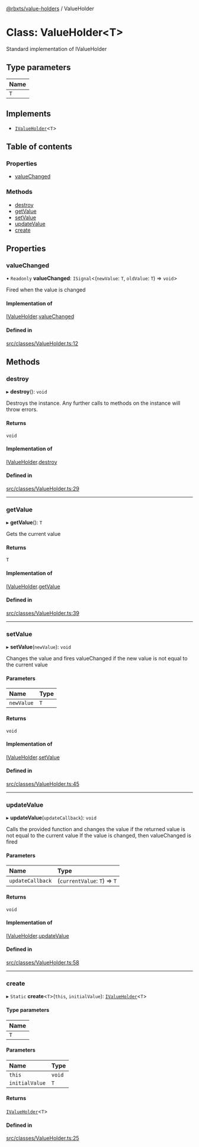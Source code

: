 [@rbxts/value-holders](../README.md) / ValueHolder

# Class: ValueHolder<T\>

Standard implementation of IValueHolder

## Type parameters

| Name |
| :------ |
| `T` |

## Implements

- [`IValueHolder`](../interfaces/IValueHolder.md)<`T`\>

## Table of contents

### Properties

- [valueChanged](ValueHolder.md#valuechanged)

### Methods

- [destroy](ValueHolder.md#destroy)
- [getValue](ValueHolder.md#getvalue)
- [setValue](ValueHolder.md#setvalue)
- [updateValue](ValueHolder.md#updatevalue)
- [create](ValueHolder.md#create)

## Properties

### valueChanged

• `Readonly` **valueChanged**: `ISignal`<(`newValue`: `T`, `oldValue`: `T`) => `void`\>

Fired when the value is changed

#### Implementation of

[IValueHolder](../interfaces/IValueHolder.md).[valueChanged](../interfaces/IValueHolder.md#valuechanged)

#### Defined in

[src/classes/ValueHolder.ts:12](https://github.com/Bytebit-Org/roblox-ValueHolders/blob/156ddd9/src/classes/ValueHolder.ts#L12)

## Methods

### destroy

▸ **destroy**(): `void`

Destroys the instance.
Any further calls to methods on the instance will throw errors.

#### Returns

`void`

#### Implementation of

[IValueHolder](../interfaces/IValueHolder.md).[destroy](../interfaces/IValueHolder.md#destroy)

#### Defined in

[src/classes/ValueHolder.ts:29](https://github.com/Bytebit-Org/roblox-ValueHolders/blob/156ddd9/src/classes/ValueHolder.ts#L29)

___

### getValue

▸ **getValue**(): `T`

Gets the current value

#### Returns

`T`

#### Implementation of

[IValueHolder](../interfaces/IValueHolder.md).[getValue](../interfaces/IValueHolder.md#getvalue)

#### Defined in

[src/classes/ValueHolder.ts:39](https://github.com/Bytebit-Org/roblox-ValueHolders/blob/156ddd9/src/classes/ValueHolder.ts#L39)

___

### setValue

▸ **setValue**(`newValue`): `void`

Changes the value and fires valueChanged if the new value is not equal to the current value

#### Parameters

| Name | Type |
| :------ | :------ |
| `newValue` | `T` |

#### Returns

`void`

#### Implementation of

[IValueHolder](../interfaces/IValueHolder.md).[setValue](../interfaces/IValueHolder.md#setvalue)

#### Defined in

[src/classes/ValueHolder.ts:45](https://github.com/Bytebit-Org/roblox-ValueHolders/blob/156ddd9/src/classes/ValueHolder.ts#L45)

___

### updateValue

▸ **updateValue**(`updateCallback`): `void`

Calls the provided function and changes the value if the returned value is not equal to the current value
If the value is changed, then valueChanged is fired

#### Parameters

| Name | Type |
| :------ | :------ |
| `updateCallback` | (`currentValue`: `T`) => `T` |

#### Returns

`void`

#### Implementation of

[IValueHolder](../interfaces/IValueHolder.md).[updateValue](../interfaces/IValueHolder.md#updatevalue)

#### Defined in

[src/classes/ValueHolder.ts:58](https://github.com/Bytebit-Org/roblox-ValueHolders/blob/156ddd9/src/classes/ValueHolder.ts#L58)

___

### create

▸ `Static` **create**<`T`\>(`this`, `initialValue`): [`IValueHolder`](../interfaces/IValueHolder.md)<`T`\>

#### Type parameters

| Name |
| :------ |
| `T` |

#### Parameters

| Name | Type |
| :------ | :------ |
| `this` | `void` |
| `initialValue` | `T` |

#### Returns

[`IValueHolder`](../interfaces/IValueHolder.md)<`T`\>

#### Defined in

[src/classes/ValueHolder.ts:25](https://github.com/Bytebit-Org/roblox-ValueHolders/blob/156ddd9/src/classes/ValueHolder.ts#L25)
